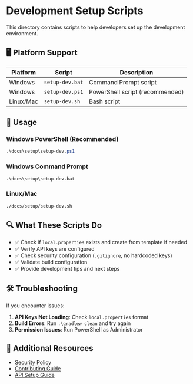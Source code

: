 # Development Setup Scripts

This directory contains scripts to help developers set up the development environment.

## 🖥️ Platform Support

| Platform | Script | Description |
|----------|--------|-------------|
| Windows | `setup-dev.bat` | Command Prompt script |
| Windows | `setup-dev.ps1` | PowerShell script (recommended) |
| Linux/Mac | `setup-dev.sh` | Bash script |

## 🚀 Usage

### Windows PowerShell (Recommended)
```powershell
.\docs\setup\setup-dev.ps1
```

### Windows Command Prompt
```cmd
.\docs\setup\setup-dev.bat
```

### Linux/Mac
```bash
./docs/setup/setup-dev.sh
```

## 🔍 What These Scripts Do

- ✅ Check if `local.properties` exists and create from template if needed
- ✅ Verify API keys are configured
- ✅ Check security configuration (`.gitignore`, no hardcoded keys)
- ✅ Validate build configuration
- ✅ Provide development tips and next steps

## 🛠️ Troubleshooting

If you encounter issues:

1. **API Keys Not Loading**: Check `local.properties` format
2. **Build Errors**: Run `.\gradlew clean` and try again
3. **Permission Issues**: Run PowerShell as Administrator

## 📖 Additional Resources

- [Security Policy](../security/SECURITY.md)
- [Contributing Guide](../development/CONTRIBUTING.md)
- [API Setup Guide](../api/API_SETUP.md)
